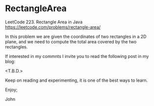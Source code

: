 # RectangleArea
LeetCode 223. Rectangle Area in Java
https://leetcode.com/problems/rectangle-area/

In this problem we are given the coordinates of two rectangles in a 2D plane, 
and we need to compute the total area covered by the two rectangles.

If interested in my commnts I invite you to read the following post in my blog:

<T.B.D.>

Keep on reading and experimenting, it is one of the best ways to learn.

Enjoy;

John
